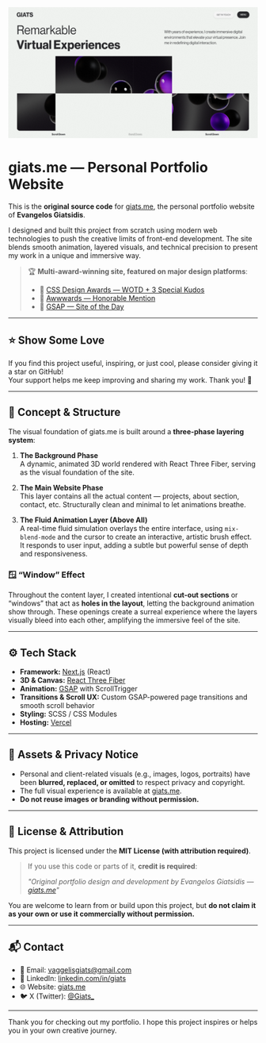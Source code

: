 ![giats.me cover](/public/og.png)

# giats.me — Personal Portfolio Website

This is the **original source code** for [giats.me](https://marslanmustafa.com), the personal portfolio website of **Evangelos Giatsidis**.

I designed and built this project from scratch using modern web technologies to push the creative limits of front-end development. The site blends smooth animation, layered visuals, and technical precision to present my work in a unique and immersive way.

> 🏆 **Multi-award-winning site, featured on major design platforms**:
>
> - 🥇 [CSS Design Awards — WOTD + 3 Special Kudos](https://www.cssdesignawards.com/sites/giats-portfolio/46067/)
> - 🥈 [Awwwards — Honorable Mention](https://www.awwwards.com/sites/https-giats-me)
> - 🥉 [GSAP — Site of the Day](https://gsap.com/showcase/?page=1)

---

## ⭐ Show Some Love

If you find this project useful, inspiring, or just cool, please consider giving it a star on GitHub!  
Your support helps me keep improving and sharing my work. Thank you! 🙏

---

## 🧠 Concept & Structure

The visual foundation of giats.me is built around a **three-phase layering system**:

1. **The Background Phase**  
   A dynamic, animated 3D world rendered with React Three Fiber, serving as the visual foundation of the site.

2. **The Main Website Phase**  
   This layer contains all the actual content — projects, about section, contact, etc. Structurally clean and minimal to let animations breathe.

3. **The Fluid Animation Layer (Above All)**  
   A real-time fluid simulation overlays the entire interface, using `mix-blend-mode` and the cursor to create an interactive, artistic brush effect. It responds to user input, adding a subtle but powerful sense of depth and responsiveness.

### 🪟 “Window” Effect

Throughout the content layer, I created intentional **cut-out sections** or “windows” that act as **holes in the layout**, letting the background animation show through. These openings create a surreal experience where the layers visually bleed into each other, amplifying the immersive feel of the site.

---

## ⚙️ Tech Stack

- **Framework:** [Next.js](https://nextjs.org/) (React)
- **3D & Canvas:** [React Three Fiber](https://docs.pmnd.rs/react-three-fiber)
- **Animation:** [GSAP](https://greensock.com/gsap/) with ScrollTrigger
- **Transitions & Scroll UX:** Custom GSAP-powered page transitions and smooth scroll behavior
- **Styling:** SCSS / CSS Modules
- **Hosting:** [Vercel](https://vercel.com)

---

## 📸 Assets & Privacy Notice

- Personal and client-related visuals (e.g., images, logos, portraits) have been **blurred, replaced, or omitted** to respect privacy and copyright.
- The full visual experience is available at [giats.me](https://marslanmustafa.com).
- **Do not reuse images or branding without permission.**

---

## 📄 License & Attribution

This project is licensed under the **MIT License (with attribution required)**.

> If you use this code or parts of it, **credit is required**:
>
> _"Original portfolio design and development by Evangelos Giatsidis — [giats.me](https://marslanmustafa.com)"_

You are welcome to learn from or build upon this project, but **do not claim it as your own or use it commercially without permission.**

---

## 📬 Contact

- 📧 Email: [vaggelisgiats@gmail.com](mailto:vaggelisgiats@gmail.com)
- 💼 LinkedIn: [linkedin.com/in/giats](https://www.linkedin.com/in/giats/)
- 🌐 Website: [giats.me](https://marslanmustafa.com)
- 🐦 X (Twitter): [@Giats\_](https://x.com/Giats_)

---

Thank you for checking out my portfolio. I hope this project inspires or helps you in your own creative journey.
